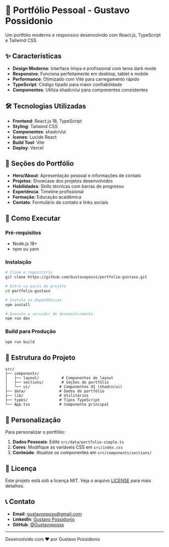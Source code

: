 # 🚀 Portfólio Pessoal - Gustavo Possidonio

Um portfólio moderno e responsivo desenvolvido com React.js, TypeScript e Tailwind CSS.

## ✨ Características

- **Design Moderno**: Interface limpa e profissional com tema dark mode
- **Responsivo**: Funciona perfeitamente em desktop, tablet e mobile
- **Performance**: Otimizado com Vite para carregamento rápido
- **TypeScript**: Código tipado para maior confiabilidade
- **Componentes**: Utiliza shadcn/ui para componentes consistentes

## 🛠️ Tecnologias Utilizadas

- **Frontend**: React.js 18, TypeScript
- **Styling**: Tailwind CSS
- **Componentes**: shadcn/ui
- **Ícones**: Lucide React
- **Build Tool**: Vite
- **Deploy**: Vercel

## 📱 Seções do Portfólio

- **Hero/About**: Apresentação pessoal e informações de contato
- **Projetos**: Showcase dos projetos desenvolvidos
- **Habilidades**: Skills técnicas com barras de progresso
- **Experiência**: Timeline profissional
- **Formação**: Educação acadêmica
- **Contato**: Formulário de contato e links sociais

## 🚀 Como Executar

### Pré-requisitos
- Node.js 18+ 
- npm ou yarn

### Instalação
```bash
# Clone o repositório
git clone https://github.com/Gustavoposss/portfolio-gustavo.git

# Entre na pasta do projeto
cd portfolio-gustavo

# Instale as dependências
npm install

# Execute o servidor de desenvolvimento
npm run dev
```

### Build para Produção
```bash
npm run build
```

## 📁 Estrutura do Projeto

```
src/
├── components/
│   ├── layout/          # Componentes de layout
│   ├── sections/        # Seções do portfólio
│   └── ui/             # Componentes UI (shadcn/ui)
├── data/               # Dados do portfólio
├── lib/                # Utilitários
├── types/              # Tipos TypeScript
└── App.tsx             # Componente principal
```

## 🎨 Personalização

Para personalizar o portfólio:

1. **Dados Pessoais**: Edite `src/data/portfolio-simple.ts`
2. **Cores**: Modifique as variáveis CSS em `src/index.css`
3. **Conteúdo**: Atualize os componentes em `src/components/sections/`

## 📄 Licença

Este projeto está sob a licença MIT. Veja o arquivo [LICENSE](LICENSE) para mais detalhes.

## 📞 Contato

- **Email**: gustavooposs@gmail.com
- **LinkedIn**: [Gustavo Possidonio](https://www.linkedin.com/in/gustavo-possidonio-42026a35b/)
- **GitHub**: [@Gustavoposss](https://github.com/Gustavoposss)

---

Desenvolvido com ❤️ por Gustavo Possidonio